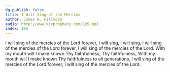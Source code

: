 ```yaml
---
dg-publish: false
title: I Will Sing of the Mercies
author: James H. Fillmore
audio: http://www.kjvprophecy.com/195.mp3
index: 195
---
```


I will sing of the mercies of the Lord forever,
I will sing, I will sing,
I will sing of the mercies of the Lord forever,
I will sing of the mercies of the Lord.
With my mouth will I make known
Thy faithfulness, Thy faithfulness,
With my mouth will I make known
Thy faithfulness to all generations,
I will sing of the mercies of the Lord forever,
I will sing of the mercies of the Lord. 